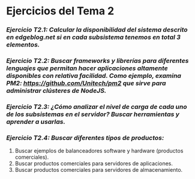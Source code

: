 # Ejercicios del Tema 2


### *Ejercicio T2.1:  Calcular la disponibilidad del sistema descrito en edgeblog.net si en cada subsistema tenemos en total 3 elementos.*

### *Ejercicio T2.2: Buscar frameworks y librerías para diferentes lenguajes que permitan hacer aplicaciones altamente disponibles con relativa facilidad. Como ejemplo, examina PM2: https://github.com/Unitech/pm2 que sirve para administrar clústeres de NodeJS.*

### *Ejercicio T2.3: ¿Cómo analizar el nivel de carga de cada uno de los subsistemas en el servidor? Buscar herramientas y aprender a usarlas.*

### *Ejercicio T2.4: Buscar diferentes tipos de productos:*
1. Buscar ejemplos de balanceadores software y hardware (productos comerciales). 
2. Buscar productos comerciales para servidores de aplicaciones. 
3. Buscar productos comerciales para servidores de almacenamiento.
